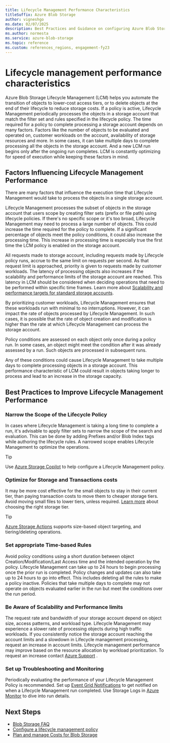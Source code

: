```yaml
---
title: Lifecycle Management Performance Characteristics
titleSuffix: Azure Blob Storage
author: vigneshgo
ms.date: 02/07/2025
description: Best Practices and Guidance on configuring Azure Blob Storage lifecycle management policies and factors influencing its performance
ms.author: normesta
ms.service: azure-blob-storage
ms.topic: reference
ms.custom: references_regions, engagement-fy23
---
```


# Lifecycle management performance characteristics


Azure Blob Storage Lifecycle Management (LCM) helps you automate the transition of objects to lower-cost access tiers, or to delete objects at the end of their lifecycle to reduce storage costs. If a policy is active, Lifecycle Management periodically processes the objects in a storage account that match the filter set  and rules specified in the lifecycle policy. The time required for a policy to complete processing a storage account depends on many factors. Factors like the number of objects to be evaluated and operated on, customer workloads on the account, availability of storage resources and more. In some cases, it can take multiple days to complete processing all the objects in the storage account. And a new LCM run begins only after the ongoing run completes. LCM is constantly optimizing for speed of execution while keeping these factors in mind.

## Factors Influencing Lifecycle Management Performance
There are many factors that influence the execution time that Lifecycle Management would take to process the objects in a single storage account. 

Lifecycle Management processes the subset of objects in the storage account that users scope by creating filter sets (prefix or file path) using lifecycle policies. If there's no specific scope or it's too broad, Lifecycle Management may need to process a large number of objects. This could increase the time required for the policy to complete. If a significant percentage of objects meet the policy conditions, it could also increase the processing time. This increase in processing time is especially true the first time the LCM policy is enabled on the storage account.   

All requests made to storage account, including requests made by Lifecycle policy runs, accrue to the same limit on requests per second. As that request limit is approached, priority is given to requests made by customer workloads. The latency of processing objects also increases if the scalability and performance limits of the storage account are reached. This latency in LCM should be considered when deciding operations that need to be performed within specific time frames. Learn more about [Scalability and performance targets for standard storage accounts](../common/scalability-targets-standard-account.md).

By prioritizing customer workloads, Lifecycle Management ensures that these workloads run with minimal to no interruptions. However, it can impact the rate of objects processed by Lifecycle Management. In such cases, it is possible that the rate of object creation and modification is higher than the rate at which Lifecycle Management can process the storage account.  

Policy conditions are assessed on each object only once during a policy run. In some cases, an object might meet the condition after it was already assessed by a run. Such objects are processed in subsequent runs.

Any of these conditions could cause Lifecycle Management to take multiple days to complete processing objects in a storage account. This performance characteristic of LCM could result in objects taking longer to process and lead to an increase in the storage capacity. 

## Best Practices to Improve Lifecycle Management Performance

### Narrow the Scope of the Lifecycle Policy
In cases where Lifecycle Management is taking a long time to complete a run, it's advisable to apply filter sets to narrow the scope of the search and evaluation. This can be done by adding Prefixes and/or Blob Index tags while authoring the lifecycle rules. A narrowed scope enables Lifecycle Management to optimize the operations.
  > [!TIP] 
> Use [Azure Storage Copilot](/azure/copilot/improve-storage-accounts#reduce-storage-costs) to help configure a Lifecycle Management policy.

### Optimize for Storage and Transactions costs

It may be more cost effective for the small objects to stay in their current tier, than paying transaction costs to move them to cheaper storage tiers. Avoid moving small files to lower tiers, unless required. [Learn more](access-tiers-best-practices.md) about choosing the right storage tier.
  > [!TIP] 
> [Azure Storage Actions](../../storage-actions/overview.md) supports size-based object targeting, and tiering/deleting operations.

### Set appropriate Time-based Rules
Avoid policy conditions using a short duration between object Creation/Modification/Last Access time and the intended operation by the policy. Lifecycle Management can take up to 24 hours to begin processing once the prior run is completed. Policy changes and updates can also take up to 24 hours to go into effect. This includes deleting all the rules to make a policy inactive. Policies that take multiple days to complete may not operate on objects evaluated earlier in the run but meet the conditions over the run period.

### Be Aware of Scalability and Performance limits
The request rate and bandwidth of your storage account depend on object size, access patterns, and workload type. Lifecycle Management may experience a slower rate of processing objects during high traffic workloads. If you consistently notice the storage account reaching the account limits and a slowdown in Lifecycle management processing, request an increase in account limits. Lifecycle management performance may improve based on the resource allocation by workload prioritization. To request an increase contact [Azure Support](https://azure.microsoft.com/support/faq/) .

### Set up Troubleshooting and Monitoring
Periodically evaluating the performance of your Lifecycle Management Policy is recommended. Set up [Event Grid Notifications](../../event-grid/blob-event-quickstart-portal.md) to get notified on when a Lifecycle Management run completed. Use Storage Logs in [Azure Monitor](monitor-blob-storage.md) to dive into run details.

## Next Steps
- [Blob Storage FAQ](storage-blob-faq.yml)
- [Configure a lifecycle management policy](lifecycle-management-policy-configure.md)
- [Plan and manage Costs for Blob Storage](../common/storage-plan-manage-costs.md)
